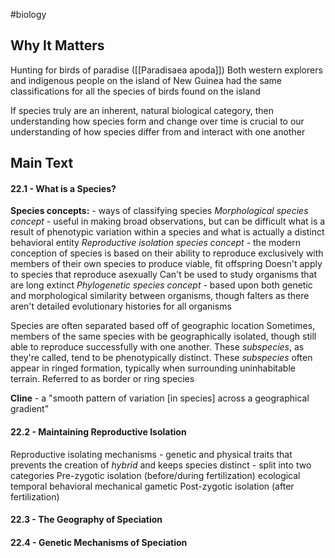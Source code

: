#biology 
## Why It Matters
Hunting for birds of paradise ([[Paradisaea apoda]])
	Both western explorers and indigenous people on the island of New Guinea had the same classifications for all the species of birds found on the island

If species truly are an inherent, natural biological category, then understanding how species form and change over time is crucial to our understanding of how species differ from and interact with one another
## Main Text
#### 22.1 - What is a Species?
**Species concepts:** - ways of classifying species
	*Morphological species concept* - useful in making broad observations, but can be difficult what is a result of phenotypic variation within a species and what is actually a distinct behavioral entity
	*Reproductive isolation species concept* - the modern conception of species is based on their ability to reproduce exclusively with members of their own species to produce viable, fit offspring
		Doesn't apply to species that reproduce asexually
		Can't be used to study organisms that are long extinct
	*Phylogenetic species concept* - based upon both genetic and morphological similarity between organisms, though falters as there aren't detailed evolutionary histories for all organisms

Species are often separated based off of geographic location
Sometimes, members of the same species with be geographically isolated, though still able to reproduce successfully with one another. These *subspecies*, as they're called, tend to be phenotypically distinct.
	These *subspecies* often appear in ringed formation, typically when surrounding uninhabitable terrain. Referred to as border or ring species

**Cline** - a "smooth pattern of variation [in species] across a geographical gradient" 
#### 22.2 - Maintaining Reproductive Isolation
Reproductive isolating mechanisms - genetic and physical traits that prevents the creation of *hybrid* and keeps species distinct - split into two categories
	Pre-zygotic isolation (before/during fertilization)
		ecological
		temporal
		behavioral
		mechanical 
		gametic
	Post-zygotic isolation (after fertilization)
#### 22.3 - The Geography of Speciation
#### 22.4 - Genetic Mechanisms of Speciation